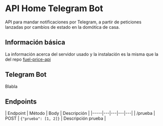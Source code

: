 # API Home Telegram Bot
API para mandar notificaciones por Telegram, a partir de peticiones lanzadas por cambios de estado en la domótica de casa.

## Información básica
La información acerca del servidor usado y la instalación es la misma que la del repo [fuel-price-api](https://github.com/carlosveny/fuel-price-api)

## Telegram Bot
Blabla

## Endpoints
| Endpoint | Método | Body | Descripción |
|-----|---|---|---|---|
| /prueba | POST | `{"prueba": [1, 2]}` | Descripción prueba |

